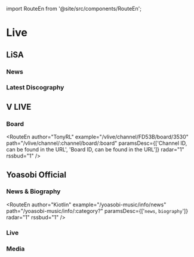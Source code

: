 import RouteEn from '@site/src/components/RouteEn';

# Live

## LiSA

### News

<RouteEn author="Kiotlin" example="/lxixsxa/info" path="/lxixsxa/info" radar="1" rssbud="1" />

### Latest Discography

<RouteEn author="Kiotlin" example="/lxixsxa/disco" path="/lxixsxa/disco" radar="1" rssbud="1" />

## V LIVE

### Board

<RouteEn author="TonyRL" example="/vlive/channel/FD53B/board/3530" path="/vlive/channel/:channel/board/:board" paramsDesc={['Channel ID, can be found in the URL', 'Board ID, can be found in the URL']} radar="1" rssbud="1" />

## Yoasobi Official

### News & Biography

<RouteEn author="Kiotlin" example="/yoasobi-music/info/news" path="/yoasobi-music/info/:category?" paramsDesc={['`news`, `biography`']} radar="1" rssbud="1" />

### Live

<RouteEn author="Kiotlin" example="/yoasobi-music/live" path="/yoasobi-music/live" radar="1" rssbud="1" />

### Media

<RouteEn author="Kiotlin" example="/yoasobi-music/media" path="/yoasobi-music/media" radar="1" rssbud="1" />

